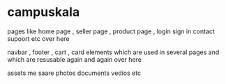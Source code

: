 # campuskala

pages like home page , seller page , product page , login sign in contact supoort etc  over here

navbar , footer , cart , card elements which are used in several pages and which are resusable again and again over here 

assets me saare photos documents vedios etc 

